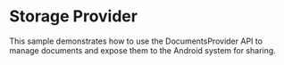 Storage Provider
==================
This sample demonstrates how to use the DocumentsProvider API to manage 
documents and expose them to the Android system for sharing.